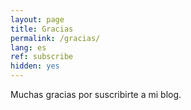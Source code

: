 ```yaml
---
layout: page
title: Gracias
permalink: /gracias/
lang: es
ref: subscribe
hidden: yes
---
```


Muchas gracias por suscribirte a mi blog.
